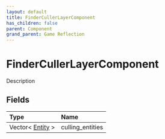 ```yaml
---
layout: default
title: FinderCullerLayerComponent
has_children: false
parent: Component
grand_parent: Game Reflection
---
```

# FinderCullerLayerComponent
Description 

## Fields
| Type | Name |
|:-------------|:--------------|
| Vector< [Entity](/game-reflection/classes/entity.md) > | culling_entities |
